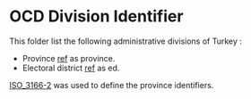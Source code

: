 # OCD Division Identifier 

This folder list the following administrative divisions of Turkey :

* Province [ref](https://en.wikipedia.org/wiki/Provinces_of_Turkey) as province.
* Electoral district [ref](https://en.wikipedia.org/wiki/Electoral_system_of_Turkey#Electoral_districts) as ed.

[ISO_3166-2](https://en.wikipedia.org/wiki/ISO_3166-2:TR) was used to define the province identifiers.
